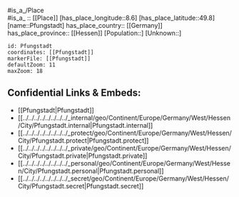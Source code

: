 ﻿---
location: [49.8,8.6] 
mapzoom: [7,12] 
mapmarker: city 
type: City
tags:
- geo/City


SpocWebEntityId: 33350
isDeleted: false
confidential: public

---
#is_a_/Place  
#is_a_ :: [[Place]] 
[has_place_longitude::8.6] 
[has_place_latitude::49.8] 
[name::Pfungstadt] 
has_place_country:: [[Germany]]  
has_place_province:: [[Hessen]] 
[Population::] 
[Unknown::] 


```leaflet
id: Pfungstadt
coordinates: [[Pfungstadt]] 
markerFile: [[Pfungstadt]] 
defaultZoom: 11 
maxZoom: 18
```


## Confidential Links & Embeds: 
- [[Pfungstadt|Pfungstadt]]  
- [[../../../../../../../../_internal/geo/Continent/Europe/Germany/West/Hessen/City/Pfungstadt.internal|Pfungstadt.internal]] 
- [[../../../../../../../../_protect/geo/Continent/Europe/Germany/West/Hessen/City/Pfungstadt.protect|Pfungstadt.protect]] 
- [[../../../../../../../../_private/geo/Continent/Europe/Germany/West/Hessen/City/Pfungstadt.private|Pfungstadt.private]] 
- [[../../../../../../../../_personal/geo/Continent/Europe/Germany/West/Hessen/City/Pfungstadt.personal|Pfungstadt.personal]] 
- [[../../../../../../../../_secret/geo/Continent/Europe/Germany/West/Hessen/City/Pfungstadt.secret|Pfungstadt.secret]] 
